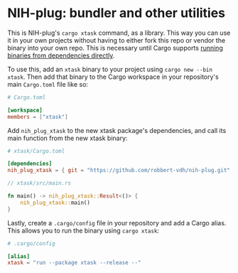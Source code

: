 # NIH-plug: bundler and other utilities

This is NIH-plug's `cargo xtask` command, as a library. This way you can use it
in your own projects without having to either fork this repo or vendor the
binary into your own repo. This is necessary until Cargo supports [running
binaries from dependencies
directly](https://github.com/rust-lang/rfcs/pull/3168).

To use this, add an `xtask` binary to your project using `cargo new --bin xtask`. Then add that binary to the Cargo workspace in your repository's main
`Cargo.toml` file like so:

```toml
# Cargo.toml

[workspace]
members = ["xtask"]
```

Add `nih_plug_xtask` to the new xtask package's dependencies, and call its main
function from the new xtask binary:

```toml
# xtask/Cargo.toml

[dependencies]
nih_plug_xtask = { git = "https://github.com/robbert-vdh/nih-plug.git" }
```

```rust
// xtask/src/main.rs

fn main() -> nih_plug_xtask::Result<()> {
    nih_plug_xtask::main()
}
```

Lastly, create a `.cargo/config` file in your repository and add a Cargo alias.
This allows you to run the binary using `cargo xtask`:

```toml
# .cargo/config

[alias]
xtask = "run --package xtask --release --"
```
